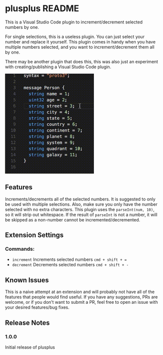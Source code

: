 # plusplus README

This is a Visual Studio Code plugin to increment/decrement selected numbers by
one.

For single selections, this is a useless plugin. You can just select your number
and replace it yourself. This plugin comes in handy when you have multiple
numbers selected, and you want to increment/decrement them all by one.

There may be another plugin that does this, this was also just an experiment
with creating/publishing a Visual Studio Code plugin.

![demo of the plusplus plugin](./images/plusplus.gif)

## Features

Increments/decrements all of the selected numbers. It is suggested to only be
used with multiple selections. Also, make sure you only have the number selected
with no extra characters. This plugin uses the `parseInt(num, 10)`, so it will
strip out whitespace. If the result of `parseInt` is not a number, it will be
skipped as a non-number cannot be incremented/decremented.

## Extension Settings

### Commands:

- `increment` Increments selected numbers `cmd + shift + =`
- `decrement` Decrements selected numbers `cmd + shift + -`

## Known Issues

This is a naive attempt at an extension and will probably not have all of the
features that people would find useful. If you have any suggestions, PRs are
welcome, or if you don't want to submit a PR, feel free to open an issue with
your desired features/bug fixes.

## Release Notes

### 1.0.0

Initial release of plusplus

